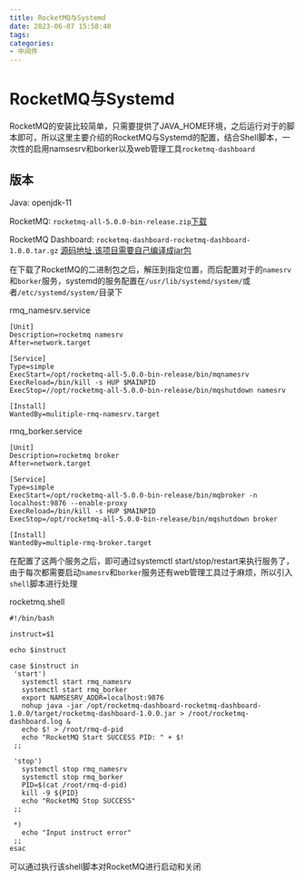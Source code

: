 ```yaml
---
title: RocketMQ与Systemd
date: 2023-06-07 15:58:40
tags:
categories: 
- 中间件
---
```

# RocketMQ与Systemd

RocketMQ的安装比较简单，只需要提供了JAVA_HOME环境，之后运行对于的脚本即可，所以这里主要介绍的RocketMQ与Systemd的配置，结合Shell脚本，一次性的启用namsesrv和borker以及web管理工具`rocketmq-dashboard`

## 版本

Java: openjdk-11

RocketMQ: `rocketmq-all-5.0.0-bin-release.zip`[下载](https://www.apache.org/dyn/closer.cgi?path=rocketmq/5.0.0/rocketmq-all-5.0.0-bin-release.zip)

RocketMQ Dashboard: `rocketmq-dashboard-rocketmq-dashboard-1.0.0.tar.gz` [源码地址,该项目需要自己编译成jar包](https://github.com/apache/rocketmq-dashboard)



在下载了RocketMQ的二进制包之后，解压到指定位置，而后配置对于的`namesrv`和`borker`服务，systemd的服务配置在`/usr/lib/systemd/system/`或者`/etc/systemd/system/`目录下

rmq_namesrv.service

```shell
[Unit]
Description=rocketmq namesrv
After=network.target

[Service]
Type=simple
ExecStart=/opt/rocketmq-all-5.0.0-bin-release/bin/mqnamesrv
ExecReload=/bin/kill -s HUP $MAINPID
ExecStop=//opt/rocketmq-all-5.0.0-bin-release/bin/mqshutdown namesrv

[Install]
WantedBy=mulitiple-rmq-namesrv.target
```

rmq_borker.service

```shell
[Unit]
Description=rocketmq broker
After=network.target

[Service]
Type=simple
ExecStart=/opt/rocketmq-all-5.0.0-bin-release/bin/mqbroker -n localhost:9876 --enable-proxy
ExecReload=/bin/kill -s HUP $MAINPID
ExecStop=/opt/rocketmq-all-5.0.0-bin-release/bin/mqshutdown broker

[Install]
WantedBy=multiple-rmq-broker.target
```

在配置了这两个服务之后，即可通过systemctl start/stop/restart来执行服务了，由于每次都需要启动`namesrv`和`borker`服务还有web管理工具过于麻烦，所以引入`shell`脚本进行处理

rocketmq.shell

```shell
#!/bin/bash

instruct=$1

echo $instruct

case $instruct in
 'start')
   systemctl start rmq_namesrv
   systemctl start rmq_borker
   export NAMSESRV_ADDR=localhost:9876
   nohup java -jar /opt/rocketmq-dashboard-rocketmq-dashboard-1.0.0/target/rocketmq-dashboard-1.0.0.jar > /root/rocketmq-dashboard.log &
   echo $! > /root/rmq-d-pid
   echo "RocketMQ Start SUCCESS PID: " + $!
 ;;

 'stop')
   systemctl stop rmq_namesrv
   systemctl stop rmq_borker
   PID=$(cat /root/rmq-d-pid)
   kill -9 ${PID}
   echo "RocketMQ Stop SUCCESS"
 ;;

 *)
   echo "Input instruct error"
 ;;
esac
```

可以通过执行该shell脚本对RocketMQ进行启动和关闭
